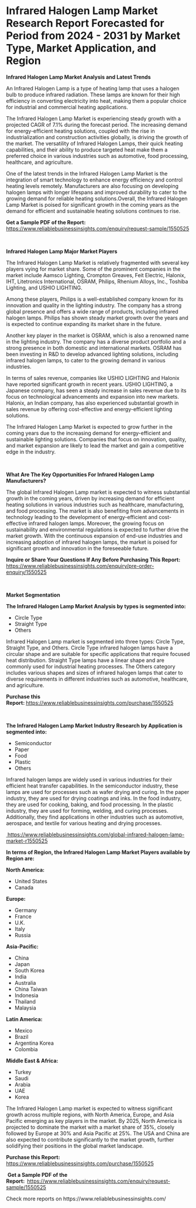 <p><h1>Infrared Halogen Lamp Market Research Report Forecasted for Period from 2024 -  2031 by Market Type, Market Application, and Region</h1></p><p><strong>Infrared Halogen Lamp Market Analysis and Latest Trends</strong></p>
<p><p>An Infrared Halogen Lamp is a type of heating lamp that uses a halogen bulb to produce infrared radiation. These lamps are known for their high efficiency in converting electricity into heat, making them a popular choice for industrial and commercial heating applications.</p><p>The Infrared Halogen Lamp Market is experiencing steady growth with a projected CAGR of 7.1% during the forecast period. The increasing demand for energy-efficient heating solutions, coupled with the rise in industrialization and construction activities globally, is driving the growth of the market. The versatility of Infrared Halogen Lamps, their quick heating capabilities, and their ability to produce targeted heat make them a preferred choice in various industries such as automotive, food processing, healthcare, and agriculture.</p><p>One of the latest trends in the Infrared Halogen Lamp Market is the integration of smart technology to enhance energy efficiency and control heating levels remotely. Manufacturers are also focusing on developing halogen lamps with longer lifespans and improved durability to cater to the growing demand for reliable heating solutions.Overall, the Infrared Halogen Lamp Market is poised for significant growth in the coming years as the demand for efficient and sustainable heating solutions continues to rise.</p></p>
<p><strong>Get a Sample PDF of the Report:&nbsp;</strong> <a href="https://www.reliablebusinessinsights.com/enquiry/request-sample/1550525">https://www.reliablebusinessinsights.com/enquiry/request-sample/1550525</a></p>
<p>&nbsp;</p>
<p><strong>Infrared Halogen Lamp Major Market Players</strong></p>
<p><p>The Infrared Halogen Lamp Market is relatively fragmented with several key players vying for market share. Some of the prominent companies in the market include Aamsco Lighting, Crompton Greaves, Feit Electric, Halonix, IHT, Litetronics International, OSRAM, Philips, Rhenium Alloys, Inc., Toshiba Lighting, and USHIO LIGHTING.</p><p>Among these players, Philips is a well-established company known for its innovation and quality in the lighting industry. The company has a strong global presence and offers a wide range of products, including infrared halogen lamps. Philips has shown steady market growth over the years and is expected to continue expanding its market share in the future.</p><p>Another key player in the market is OSRAM, which is also a renowned name in the lighting industry. The company has a diverse product portfolio and a strong presence in both domestic and international markets. OSRAM has been investing in R&D to develop advanced lighting solutions, including infrared halogen lamps, to cater to the growing demand in various industries.</p><p>In terms of sales revenue, companies like USHIO LIGHTING and Halonix have reported significant growth in recent years. USHIO LIGHTING, a Japanese company, has seen a steady increase in sales revenue due to its focus on technological advancements and expansion into new markets. Halonix, an Indian company, has also experienced substantial growth in sales revenue by offering cost-effective and energy-efficient lighting solutions.</p><p>The Infrared Halogen Lamp Market is expected to grow further in the coming years due to the increasing demand for energy-efficient and sustainable lighting solutions. Companies that focus on innovation, quality, and market expansion are likely to lead the market and gain a competitive edge in the industry.</p></p>
<p>&nbsp;</p>
<p><strong>What Are The Key Opportunities For Infrared Halogen Lamp Manufacturers?</strong></p>
<p><p>The global Infrared Halogen Lamp market is expected to witness substantial growth in the coming years, driven by increasing demand for efficient heating solutions in various industries such as healthcare, manufacturing, and food processing. The market is also benefiting from advancements in technology leading to the development of energy-efficient and cost-effective infrared halogen lamps. Moreover, the growing focus on sustainability and environmental regulations is expected to further drive the market growth. With the continuous expansion of end-use industries and increasing adoption of infrared halogen lamps, the market is poised for significant growth and innovation in the foreseeable future.</p></p>
<p><strong>Inquire or Share Your Questions If Any Before Purchasing This Report:</strong> <a href="https://www.reliablebusinessinsights.com/enquiry/pre-order-enquiry/1550525">https://www.reliablebusinessinsights.com/enquiry/pre-order-enquiry/1550525</a></p>
<p>&nbsp;</p>
<p><strong>Market Segmentation</strong></p>
<p><strong>The Infrared Halogen Lamp Market Analysis by types is segmented into:</strong></p>
<p><ul><li>Circle Type</li><li>Straight Type</li><li>Others</li></ul></p>
<p><p>Infrared Halogen Lamp market is segmented into three types: Circle Type, Straight Type, and Others. Circle Type infrared halogen lamps have a circular shape and are suitable for specific applications that require focused heat distribution. Straight Type lamps have a linear shape and are commonly used for industrial heating processes. The Others category includes various shapes and sizes of infrared halogen lamps that cater to diverse requirements in different industries such as automotive, healthcare, and agriculture.</p></p>
<p><strong>Purchase this Report:&nbsp;</strong><a href="https://www.reliablebusinessinsights.com/purchase/1550525">https://www.reliablebusinessinsights.com/purchase/1550525</a></p>
<p>&nbsp;</p>
<p><strong>The Infrared Halogen Lamp Market Industry Research by Application is segmented into:</strong></p>
<p><ul><li>Semiconductor</li><li>Paper</li><li>Food</li><li>Plastic</li><li>Others</li></ul></p>
<p><p>Infrared halogen lamps are widely used in various industries for their efficient heat transfer capabilities. In the semiconductor industry, these lamps are used for processes such as wafer drying and curing. In the paper industry, they are used for drying coatings and inks. In the food industry, they are used for cooking, baking, and food processing. In the plastic industry, they are used for forming, welding, and curing processes. Additionally, they find applications in other industries such as automotive, aerospace, and textile for various heating and drying processes.</p></p>
<p><a href="https://www.reliablebusinessinsights.com/global-infrared-halogen-lamp-market-r1550525">&nbsp;https://www.reliablebusinessinsights.com/global-infrared-halogen-lamp-market-r1550525</a></p>
<p><strong>In terms of Region, the Infrared Halogen Lamp Market Players available by Region are:</strong></p>
<p>
    <p> <strong> North America: </strong>
        <ul>
            <li>United States</li>
            <li>Canada</li>
        </ul>
        </p> 
    <p> <strong> Europe: </strong>
        <ul>
            <li>Germany</li>
            <li>France</li>
            <li>U.K.</li>
            <li>Italy</li>
            <li>Russia</li>
        </ul>
        </p> 
    <p> <strong> Asia-Pacific: </strong>
        <ul>
            <li>China</li>
            <li>Japan</li>
            <li>South Korea</li>
            <li>India</li>
            <li>Australia</li>
            <li>China Taiwan</li>
            <li>Indonesia</li>
            <li>Thailand</li>
            <li>Malaysia</li>
        </ul>
        </p> 
    <p> <strong> Latin America: </strong>
        <ul>
            <li>Mexico</li>
            <li>Brazil</li>
            <li>Argentina Korea</li>
            <li>Colombia</li>
        </ul>
        </p> 
    <p> <strong> Middle East & Africa: </strong>
        <ul>
            <li>Turkey</li>
            <li>Saudi</li>
            <li>Arabia</li>
            <li>UAE</li>
            <li>Korea</li>
        </ul>
    </p>
    </p>
<p><p>The Infrared Halogen Lamp market is expected to witness significant growth across multiple regions, with North America, Europe, and Asia Pacific emerging as key players in the market. By 2025, North America is projected to dominate the market with a market share of 35%, closely followed by Europe at 30% and Asia Pacific at 25%. The USA and China are also expected to contribute significantly to the market growth, further solidifying their positions in the global market landscape.</p></p>
<p><strong>Purchase this Report: </strong><a href="https://www.reliablebusinessinsights.com/purchase/1550525">https://www.reliablebusinessinsights.com/purchase/1550525</a></p>
<p>&nbsp;<strong>Get a Sample PDF of the Report:&nbsp;&nbsp;</strong><a href="https://www.reliablebusinessinsights.com/enquiry/request-sample/1550525">https://www.reliablebusinessinsights.com/enquiry/request-sample/1550525</a></p>
<p><strong></strong></p>
<p>Check more reports on https://www.reliablebusinessinsights.com/</p>